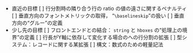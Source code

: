 <!-- -*- coding: utf-8 -*- -->

* 直近の目標
[ ] 行分割時の隣り合う行の ratio の値の遠さに関するペナルティ
[ ] 垂直方向のフォントメトリックの取得， “`\baselineskip`”の扱い
[ ] 垂直方向の“グルー”の定義
* 少し先の目標
[ ] フロントエンドとの結合： `string` と `hboxes` の“処理上の境界”の定義
[ ] 行長がY軸に依存して変化する場合のへの行分割の拡張
[ ] 型システム：レコードに関する某拡張
[ ] 構文：数式のための軽量記法
